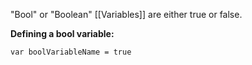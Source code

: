 "Bool" or "Boolean" [[Variables]] are either true or false.

**Defining a bool variable:**
```
var boolVariableName = true
```
